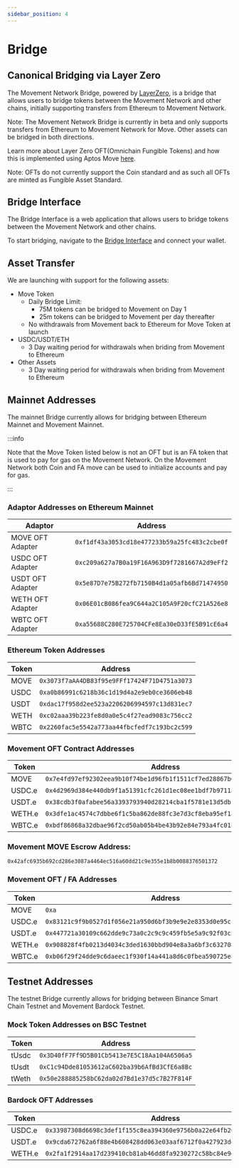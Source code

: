 ```yaml
---
sidebar_position: 4
---
```


# Bridge

## Canonical Bridging via Layer Zero

The Movement Network Bridge, powered by [LayerZero](https://www.layerzero.network/), is a bridge that allows users to bridge tokens between the Movement Network and other chains, initially supporting transfers from Ethereum to Movement Network. 

Note: The Movement Network Bridge is currently in beta and only supports transfers from Ethereum to Movement Network for Move. Other assets can be bridged in both directions.

Learn more about Layer Zero OFT(Omnichain Fungible Tokens) and how this is implemented using Aptos Move [here](https://docs.layerzero.network/v2/developers/aptos-move/contract-modules/oft).

Note: OFTs do not currently support the Coin standard and as such all OFTs are minted as Fungible Asset Standard. 

## Bridge Interface

The Bridge Interface is a web application that allows users to bridge tokens between the Movement Network and other chains.

To start bridging, navigate to the [Bridge Interface](https://bridge.movementnetwork.xyz/) and connect your wallet.

## Asset Transfer

We are launching with support for the following assets:

- Move Token
    - Daily Bridge Limit: 
        - 75M tokens can be bridged to Movement on Day 1
        - 25m tokens can be bridged to Movement per day thereafter
    - No withdrawals from Movement back to Ethereum for Move Token at launch
- USDC/USDT/ETH
    - 3 Day waiting period for withdrawals when briding from Movement to Ethereum
- Other Assets
    - 3 Day waiting period for withdrawals when briding from Movement to Ethereum

## Mainnet Addresses

The mainnet Bridge currently allows for bridging between Ethereum Mainnet and Movement Mainnet.

:::info

Note that the Move Token listed below is not an OFT but is an FA token that is used to pay for gas on the Movement Network. On the Movement Network both Coin and FA move can be used to initialize accounts and pay for gas.

:::



### Adaptor Addresses on Ethereum Mainnet

| Adaptor | Address |
|---------|---------|
| MOVE OFT Adapter | `0xf1df43a3053cd18e477233b59a25fc483c2cbe0f` |
| USDC OFT Adapter | `0xc209a627a7B0a19F16A963D9f7281667A2d9eFf2` |
| USDT OFT Adapter | `0x5e87D7e75B272fb7150B4d1a05afb6Bd71474950` |
| WETH OFT Adapter | `0x06E01cB086fea9C644a2C105A9F20cfC21A526e8` |
| WBTC OFT Adapter | `0xa55688C280E725704CFe8Ea30eD33fE5B91cE6a4` |

### Ethereum Token Addresses

| Token | Address |
|-------|---------|
| MOVE | `0x3073f7aAA4DB83f95e9FFf17424F71D4751a3073` |
| USDC | `0xa0b86991c6218b36c1d19d4a2e9eb0ce3606eb48` |
| USDT | `0xdac17f958d2ee523a2206206994597c13d831ec7` |
| WETH | `0xc02aaa39b223fe8d0a0e5c4f27ead9083c756cc2` |
| WBTC | `0x2260fac5e5542a773aa44fbcfedf7c193bc2c599` |


### Movement OFT Contract Addresses

| Token | Address |
|-------|---------|
| MOVE | `0x7e4fd97ef92302eea9b10f74be1d96fb1f1511cf7ed28867b0144ca89c6ebc3c` |
| USDC.e | `0x4d2969d384e440db9f1a51391cfc261d1ec08ee1bdf7b9711a6c05d485a4110a` |
| USDT.e | `0x38cdb3f0afabee56a3393793940d28214cba1f5781e13d5db18fa7079f60ab55` |
| WETH.e | `0x3dfe1ac4574c7dbbe6f1c5ba862de88fc3e7d3cf8eba95ef1abf32b582889e6d` |
| WBTC.e | `0xbdf86868a32dbae96f2cd50ab05b4be43b92e84e793a4fc01b5b460cc38fdc14` |

### Movement MOVE Escrow Address:

`0x42afc6935b692cd286e3087a4464ec516a60dd21c9e355e1b8b0088376501372`

### Movement OFT / FA Addresses

| Token | Address |
|-------|---------|
| MOVE   | `0xa` |
| USDC.e | `0x83121c9f9b0527d1f056e21a950d6bf3b9e9e2e8353d0e95ccea726713cbea39` |
| USDT.e | `0x447721a30109c662dde9c73a0c2c9c9c459fb5e5a9c92f03c50fa69737f5d08d` |
| WETH.e | `0x908828f4fb0213d4034c3ded1630bbd904e8a3a6bf3c63270887f0b06653a376` |
| WBTC.e | `0xb06f29f24dde9c6daeec1f930f14a441a8d6c0fbea590725e88b340af3e1939c` |


## Testnet Addresses

The testnet Bridge currently allows for bridging between Binance Smart Chain Testnet and Movement Bardock Testnet.


### Mock Token Addresses on BSC Testnet

| Token | Address |
|-------|---------|
| tUsdc | `0x3D40fF7Ff9D5B01Cb5413e7E5C18Aa104A6506a5` |
| tUsdt | `0xC1c94Dde81053612aC602ba39b6AfBd3CfE6a8Bc` |
| tWeth | `0x50e288885258bC62da02d7Bd1e37d5c7B27F814F` |

### Bardock OFT Addresses

| Token | Address |
|-------|---------|
| USDC.e | `0x33987308d6698c3def1f155c8ea394360e9756b0a22e64fb20834327f04a1e42` |
| USDT.e | `0x9cda672762a6f88e4b608428dd063e03aaf6712f0a427923dd0f1416afa1c075` |
| WETH.e | `0x2fa1f2914aa17d239410cb81ab46dd8fa9230272c58bc84e9e8b971eded79ca5` |
